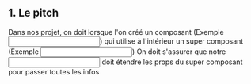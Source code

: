 ## 1. Le pitch

Dans nos projet, on doit lorsque l'on créé un composant (Exemple <Input />) qui utilise à l'intérieur un super composant (Exemple <input />)
On doit s'assurer que notre <Input /> doit étendre les props du super composant pour passer toutes les infos
